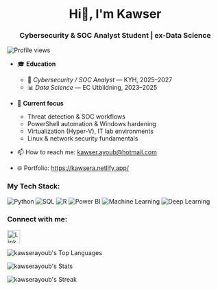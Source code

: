 <h1 align="center">Hi👋, I'm Kawser</h1>

<h3 align="center">Cybersecurity & SOC Analyst Student | ex-Data Science</h3>

![Profile views](https://komarev.com/ghpvc/?username=kawser-ayoub&color=green)

- 🎓 **Education**  
  - 🔐 *Cybersecurity / SOC Analyst* — KYH, 2025–2027
  -  📊 *Data Science* — EC Utbildning, 2023–2025  

- 🌱 **Current focus**  
  - Threat detection & SOC workflows  
  - PowerShell automation & Windows hardening  
  - Virtualization (Hyper-V), IT lab environments  
  - Linux & network security fundamentals
 
- 📫 How to reach me: kawser.ayoub@hotmail.com

- 🌐 Portfolio: https://kawsera.netlify.app/


### My Tech Stack: 
![Python](https://img.shields.io/badge/Python-3670A0?style=for-the-badge&logo=python&logoColor=ffdd54)
![SQL](https://img.shields.io/badge/SQL-003B57?style=for-the-badge&logo=postgresql&logoColor=white)
![R](https://img.shields.io/badge/R-276DC3?style=for-the-badge&logo=r&logoColor=white)
![Power BI](https://img.shields.io/badge/Power%20BI-F2C811?style=for-the-badge&logo=power%20bi&logoColor=black)
![Machine Learning](https://img.shields.io/badge/Machine%20Learning-FF6F00?style=for-the-badge&logo=tensorflow&logoColor=white)
![Deep Learning](https://img.shields.io/badge/Deep%20Learning-00599C?style=for-the-badge&logo=keras&logoColor=white)

### Connect with me: 
[<img src="https://img.shields.io/badge/LinkedIn-0077B5?style=for-the-badge&logo=linkedin&logoColor=white" alt='LinkedIn' height='30'>](https://www.linkedin.com/in/kawser-ayoub/)  

![kawserayoub's Top Languages](https://github-readme-stats.vercel.app/api/top-langs/?username=kawserayoub&theme=flag-india&show_icons=true&hide_border=true&layout=compact)

![kawserayoub's Stats](https://github-readme-stats.vercel.app/api?username=kawserayoub&theme=flag-india&show_icons=true&hide_border=true&count_private=false)

![kawserayoub's Streak](https://github-readme-streak-stats.herokuapp.com/?user=kawserayoub&theme=flag-india&hide_border=true)


 
